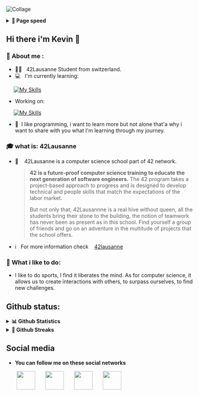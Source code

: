 
![Collage](https://user-images.githubusercontent.com/92105776/209567571-628ecca0-8a9e-478e-a9bb-453ba14f50ad.jpg)

<details>
  <summary><b>🚀 Page speed</b></summary>
  <br />
  <table>
    <tr>
      <td align="center">
      <img src="/metrics.plugin.pagespeed.detailed.svg" alt="Metrics" width="300">
    </tr>
  </table>
</details>

## Hi there i'm Kevin 👋

    
### 🙋 **About me :** 
* 👨‍💻&nbsp;&nbsp; 42Lausanne Student from switzerland.
* 💻&nbsp;&nbsp; I'm currently learning:

&nbsp;&nbsp;&nbsp;&nbsp;&nbsp;[![My Skills](https://skillicons.dev/icons?i=c,cpp,cs)](https://skillicons.dev)

* Working on:

&nbsp;&nbsp;&nbsp;&nbsp;&nbsp;[![My Skills](https://skillicons.dev/icons?i=vim,vscode)](https://skillicons.dev)

* 👤&nbsp;&nbsp;I like programming, i want to learn more but not alone that'a why i want to share with you what I'm learning through my journey.

### 🎓 **what is:** 42Lausanne
* 🏫&nbsp;&nbsp;&nbsp; 42Lausanne is a computer science school part of 42 network.

  >**42 is a future-proof computer science training to educate the next generation of software engineers.** The 42 program takes a project-based approach to progress and is designed to develop technical and people skills that match the expectations of the labor market.
  >
  >But not only that, 42Lausannne is a real hive without queen, all the students bring their stone to the building, the notion of teamwork has never been as present as in this school. Find yourself a group of friends and go on an adventure in the multitude of projects that the school offers.

* ℹ&nbsp;&nbsp; For more information check &nbsp;&nbsp;&nbsp;[42lausanne](https://www.42lausanne.ch/)
### 🏃 **What i like to do:** 
* I like to do sports, I find it liberates the mind. As for computer science, it allows us to create interactions with others, to surpass ourselves, to find new challenges.

## Github status:

<details>
  <summary><b>📊 Github Statistics</b></summary>
  <br />
  
  <table>
    <col style="width: 50%;">
    <col style="width: 50%;">
    <tr>
      <td>
        <img src="/metrics.plugin.lines.history.svg" alt="Metrics" width="400"></td>
      <td>
        <sub><em>Default Analysis - Profile Habits chart</em></sub><br>
        <img src="/metrics.plugin.habits.charts.svg" alt="Metrics" width="400">
        <br>
        <hr style="height: 1px;">
        <sub><em>Default Analysis - Wakatime</em></sub><br>
        <img src="/metrics.plugin.wakatime.svg" alt="Metrics" width="400">
        <br>
        <hr style="height: 10%;">
        <sub><em>Default Analysis - langage indepth</em></sub><br>
        <img src="/metrics.plugin.languages.svg" alt="Metrics" width="400">    
      </td>
    </tr>
    <tr>
        <td colspan="2" align="right">
          <sup>Profile Analysis & Language Activity. Generated with <a href="https://github.com/lowlighter/metrics">lowlighter/metrics</a></sup>
        </td>
    </tr>
  </table>

</details>

<details>	
  <summary><b>📆 Github Streaks</b></summary
  <br />
  <img height="180em" src="https://github-readme-streak-stats.herokuapp.com?user=0xCAF3D0OD&theme=buefy&date_format=j%20M%5B%20Y%5D&mode=weekly" />
</details>

## Social media
* **You can follow me on these social networks**

&nbsp;&nbsp;&nbsp;&nbsp;&nbsp;&nbsp;&nbsp;[<img src="https://cdn.simpleicons.org/42/333333" height="50" width="50">](https://profile.intra.42.fr/users/kdi-noce)
&nbsp;&nbsp;&nbsp;&nbsp;&nbsp;
[<img src="https://cdn.simpleicons.org/linkedin/333333" height="50" width="50">](https://www.linkedin.com/in/kevin-di-nocera-175779248/)
&nbsp;&nbsp;&nbsp;&nbsp;&nbsp;
[<img src="https://cdn.simpleicons.org/instagram/333333" height="50" width="50">](https://www.instagram.com/iamk_3.0/?hl=fr)
&nbsp;&nbsp;&nbsp;&nbsp;&nbsp;
[<img src="https://cdn.simpleicons.org/twitter/333333" height="50" width="50">](https://twitter.com/KNocera)

